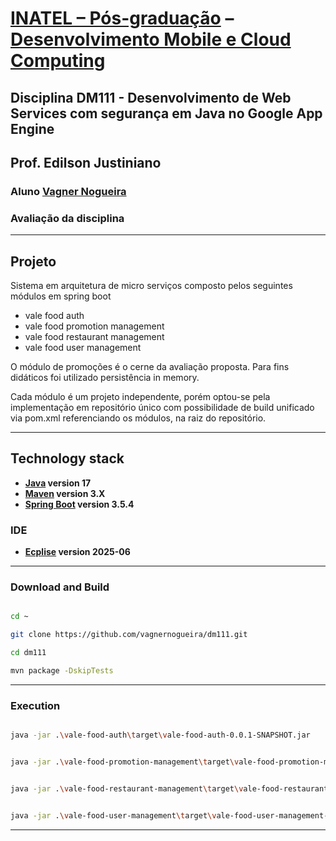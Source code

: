 # [INATEL – Pós-graduação](https://inatel.br/) – [Desenvolvimento Mobile e Cloud Computing](https://inatel.br/pos/desenvolvimento-mobile-e-cloud-computing)
## Disciplina DM111 - Desenvolvimento de Web Services com segurança em Java no Google App Engine
## Prof. Edilson Justiniano
### Aluno [Vagner Nogueira](https://github.com/vagnernogueira)
### Avaliação da disciplina<br>


---
## Projeto

Sistema em arquitetura de micro serviços composto pelos seguintes módulos em spring boot

- vale food auth
- vale food promotion management
- vale food restaurant management
- vale food user management

O módulo de promoções é o cerne da avaliação proposta. Para fins didáticos foi utilizado persistência in memory.

Cada módulo é um projeto independente, porém optou-se pela implementação em repositório único com possibilidade de build unificado via pom.xml referenciando os módulos, na raiz do repositório.


---
## Technology stack

- **[Java](https://www.java.com/pt-BR/) version 17**
- **[Maven](https://maven.apache.org/) version 3.X**
- **[Spring Boot](https://spring.io/projects/spring-boot) version 3.5.4**

### IDE
- **[Ecplise](https://www.eclipse.org/) version 2025-06**

---
### Download and Build

```bash

cd ~

git clone https://github.com/vagnernogueira/dm111.git

cd dm111

mvn package -DskipTests

```

---

### Execution

```bash

java -jar .\vale-food-auth\target\vale-food-auth-0.0.1-SNAPSHOT.jar


java -jar .\vale-food-promotion-management\target\vale-food-promotion-management-0.0.1-SNAPSHOT.jar


java -jar .\vale-food-restaurant-management\target\vale-food-restaurant-management-0.0.1-SNAPSHOT.jar


java -jar .\vale-food-user-management\target\vale-food-user-management-0.0.1-SNAPSHOT.jar


```

---
